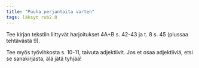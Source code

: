 ```yaml
---
title: "Puuha perjantaita varten"
tags: läksyt rub2.8
---
```


Tee kirjan tekstiin liittyvät harjoitukset 4A+B s. 42-43 ja t. 8 s. 45 (plussaa tehtävästä 9).

Tee myös työvihkosta s. 10-11, taivuta adjektiivit. Jos et osaa adjektiiviä, etsi se sanakirjasta, älä jätä tyhjää!